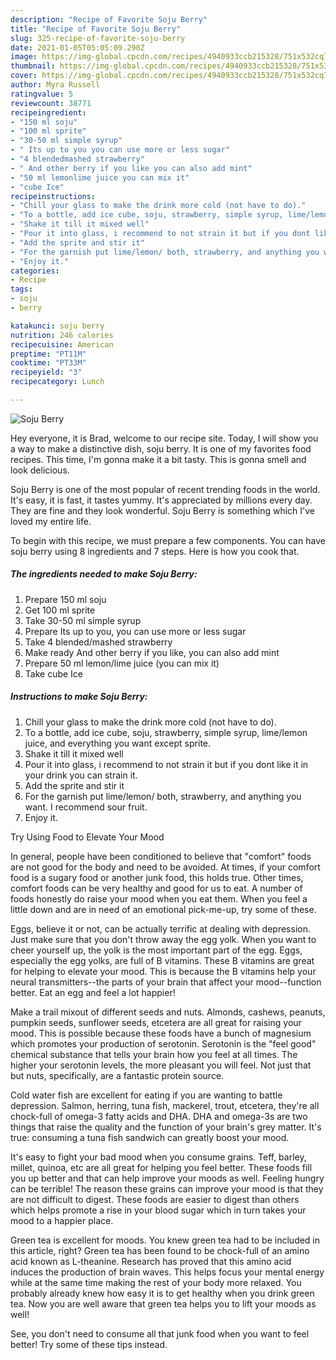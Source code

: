 ```yaml
---
description: "Recipe of Favorite Soju Berry"
title: "Recipe of Favorite Soju Berry"
slug: 325-recipe-of-favorite-soju-berry
date: 2021-01-05T05:05:09.290Z
image: https://img-global.cpcdn.com/recipes/4940933ccb215328/751x532cq70/soju-berry-recipe-main-photo.jpg
thumbnail: https://img-global.cpcdn.com/recipes/4940933ccb215328/751x532cq70/soju-berry-recipe-main-photo.jpg
cover: https://img-global.cpcdn.com/recipes/4940933ccb215328/751x532cq70/soju-berry-recipe-main-photo.jpg
author: Myra Russell
ratingvalue: 5
reviewcount: 38771
recipeingredient:
- "150 ml soju"
- "100 ml sprite"
- "30-50 ml simple syrup"
- " Its up to you you can use more or less sugar"
- "4 blendedmashed strawberry"
- " And other berry if you like you can also add mint"
- "50 ml lemonlime juice you can mix it"
- "cube Ice"
recipeinstructions:
- "Chill your glass to make the drink more cold (not have to do)."
- "To a bottle, add ice cube, soju, strawberry, simple syrup, lime/lemon juice, and everything you want except sprite."
- "Shake it till it mixed well"
- "Pour it into glass, i recommend to not strain it but if you dont like it in your drink you can strain it."
- "Add the sprite and stir it"
- "For the garnish put lime/lemon/ both, strawberry, and anything you want. I recommend sour fruit."
- "Enjoy it."
categories:
- Recipe
tags:
- soju
- berry

katakunci: soju berry 
nutrition: 246 calories
recipecuisine: American
preptime: "PT11M"
cooktime: "PT33M"
recipeyield: "3"
recipecategory: Lunch

---
```



![Soju Berry](https://img-global.cpcdn.com/recipes/4940933ccb215328/751x532cq70/soju-berry-recipe-main-photo.jpg)

Hey everyone, it is Brad, welcome to our recipe site. Today, I will show you a way to make a distinctive dish, soju berry. It is one of my favorites food recipes. This time, I'm gonna make it a bit tasty. This is gonna smell and look delicious.



Soju Berry is one of the most popular of recent trending foods in the world. It's easy, it is fast, it tastes yummy. It's appreciated by millions every day. They are fine and they look wonderful. Soju Berry is something which I've loved my entire life.


To begin with this recipe, we must prepare a few components. You can have soju berry using 8 ingredients and 7 steps. Here is how you cook that.

<!--inarticleads1-->

##### The ingredients needed to make Soju Berry:

1. Prepare 150 ml soju
1. Get 100 ml sprite
1. Take 30-50 ml simple syrup
1. Prepare  Its up to you, you can use more or less sugar
1. Take 4 blended/mashed strawberry
1. Make ready  And other berry if you like, you can also add mint
1. Prepare 50 ml lemon/lime juice (you can mix it)
1. Take cube Ice




<!--inarticleads2-->

##### Instructions to make Soju Berry:

1. Chill your glass to make the drink more cold (not have to do).
1. To a bottle, add ice cube, soju, strawberry, simple syrup, lime/lemon juice, and everything you want except sprite.
1. Shake it till it mixed well
1. Pour it into glass, i recommend to not strain it but if you dont like it in your drink you can strain it.
1. Add the sprite and stir it
1. For the garnish put lime/lemon/ both, strawberry, and anything you want. I recommend sour fruit.
1. Enjoy it.




Try Using Food to Elevate Your Mood


In general, people have been conditioned to believe that "comfort" foods are not good for the body and need to be avoided. At times, if your comfort food is a sugary food or another junk food, this holds true. Other times, comfort foods can be very healthy and good for us to eat. A number of foods honestly do raise your mood when you eat them. When you feel a little down and are in need of an emotional pick-me-up, try some of these.

Eggs, believe it or not, can be actually terrific at dealing with depression. Just make sure that you don't throw away the egg yolk. When you want to cheer yourself up, the yolk is the most important part of the egg. Eggs, especially the egg yolks, are full of B vitamins. These B vitamins are great for helping to elevate your mood. This is because the B vitamins help your neural transmitters--the parts of your brain that affect your mood--function better. Eat an egg and feel a lot happier!

Make a trail mixout of different seeds and nuts. Almonds, cashews, peanuts, pumpkin seeds, sunflower seeds, etcetera are all great for raising your mood. This is possible because these foods have a bunch of magnesium which promotes your production of serotonin. Serotonin is the "feel good" chemical substance that tells your brain how you feel at all times. The higher your serotonin levels, the more pleasant you will feel. Not just that but nuts, specifically, are a fantastic protein source.

Cold water fish are excellent for eating if you are wanting to battle depression. Salmon, herring, tuna fish, mackerel, trout, etcetera, they're all chock-full of omega-3 fatty acids and DHA. DHA and omega-3s are two things that raise the quality and the function of your brain's grey matter. It's true: consuming a tuna fish sandwich can greatly boost your mood. 

It's easy to fight your bad mood when you consume grains. Teff, barley, millet, quinoa, etc are all great for helping you feel better. These foods fill you up better and that can help improve your moods as well. Feeling hungry can be terrible! The reason these grains can improve your mood is that they are not difficult to digest. These foods are easier to digest than others which helps promote a rise in your blood sugar which in turn takes your mood to a happier place.

Green tea is excellent for moods. You knew green tea had to be included in this article, right? Green tea has been found to be chock-full of an amino acid known as L-theanine. Research has proved that this amino acid induces the production of brain waves. This helps focus your mental energy while at the same time making the rest of your body more relaxed. You probably already knew how easy it is to get healthy when you drink green tea. Now you are well aware that green tea helps you to lift your moods as well!

See, you don't need to consume all that junk food when you want to feel better! Try  some  of  these  tips  instead.

